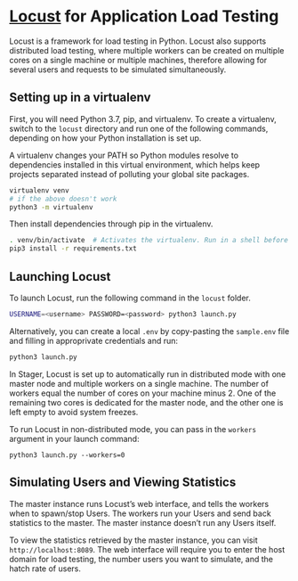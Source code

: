 # [Locust](https://locust.io/) for Application Load Testing

Locust is a framework for load testing in Python. Locust also supports distributed load testing, where multiple workers can be created on multiple cores on a single machine or multiple machines, therefore allowing for several users and requests to be simulated simultaneously. 


## Setting up in a virtualenv

First, you will need Python 3.7, pip, and virtualenv. To create a virtualenv,
switch to the `locust` directory and run one of the following commands,
depending on how your Python installation is set up.

A virtualenv changes your PATH so Python modules resolve to dependencies
installed in this virtual environment, which helps keep projects separated
instead of polluting your global site packages.

```bash
virtualenv venv
# if the above doesn't work
python3 -m virtualenv
```

Then install dependencies through pip in the virtualenv.

```bash
. venv/bin/activate  # Activates the virtualenv. Run in a shell before dev work
pip3 install -r requirements.txt
```

## Launching Locust

To launch Locust, run the following command in the `locust` folder.
```bash
USERNAME=<username> PASSWORD=<password> python3 launch.py
```

Alternatively, you can create a local `.env` by copy-pasting the `sample.env` file and filling in approprivate credentials and run:
```bash
python3 launch.py
```

In Stager, Locust is set up to automatically run in distributed mode with one master node and multiple workers on a single machine. The number of workers equal the number of cores on your machine minus 2. One of the remaining two cores is dedicated for the master node, and the other one is left empty to avoid system freezes. 

To run Locust in non-distributed mode, you can pass in the `workers` argument in your launch command:
```
python3 launch.py --workers=0
```

## Simulating Users and Viewing Statistics
The master instance runs Locust’s web interface, and tells the workers when to spawn/stop Users. The workers run your Users and send back statistics to the master. The master instance doesn’t run any Users itself.

To view the statistics retrieved by the master instance, you can visit `http://localhost:8089`. The web interface will require you to enter the host domain for load testing, the number users you want to simulate, and the hatch rate of users. 

